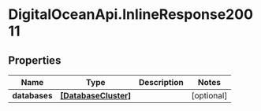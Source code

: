 # DigitalOceanApi.InlineResponse20011

## Properties
Name | Type | Description | Notes
------------ | ------------- | ------------- | -------------
**databases** | [**[DatabaseCluster]**](DatabaseCluster.md) |  | [optional] 
